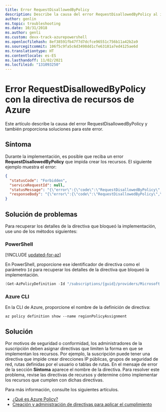 ```yaml
---
title: Error RequestDisallowedByPolicy
description: Describe la causa del error RequestDisallowedByPolicy al implementar recursos con Azure Resource Manager.
author: genlin
ms.topic: troubleshooting
ms.date: 10/31/2018
ms.author: genli
ms.custom: devx-track-azurepowershell
ms.openlocfilehash: 8ef38591fb47f7d7dcfce96551c756b11a42b2a9
ms.sourcegitcommit: 106f5c9fa5c6d3498dd1cfe63181a7ed4125ae6d
ms.translationtype: HT
ms.contentlocale: es-ES
ms.lasthandoff: 11/02/2021
ms.locfileid: "131093250"
---
```

# <a name="requestdisallowedbypolicy-error-with-azure-resource-policy"></a>Error RequestDisallowedByPolicy con la directiva de recursos de Azure

Este artículo describe la causa del error RequestDisallowedByPolicy y también proporciona soluciones para este error.

## <a name="symptom"></a>Síntoma

Durante la implementación, es posible que reciba un error **RequestDisallowedByPolicy** que impida crear los recursos. El siguiente ejemplo muestra el error:

```json
{
  "statusCode": "Forbidden",
  "serviceRequestId": null,
  "statusMessage": "{\"error\":{\"code\":\"RequestDisallowedByPolicy\",\"message\":\"The resource action 'Microsoft.Network/publicIpAddresses/write' is disallowed by one or more policies. Policy identifier(s): '/subscriptions/{guid}/providers/Microsoft.Authorization/policyDefinitions/regionPolicyDefinition'.\"}}",
  "responseBody": "{\"error\":{\"code\":\"RequestDisallowedByPolicy\",\"message\":\"The resource action 'Microsoft.Network/publicIpAddresses/write' is disallowed by one or more policies. Policy identifier(s): '/subscriptions/{guid}/providers/Microsoft.Authorization/policyDefinitions/regionPolicyDefinition'.\"}}"
}
```

## <a name="troubleshooting"></a>Solución de problemas

Para recuperar los detalles de la directiva que bloqueó la implementación, use uno de los métodos siguientes:

### <a name="powershell"></a>PowerShell

[!INCLUDE [updated-for-az](../../../includes/updated-for-az.md)]

En PowerShell, proporcione ese identificador de directiva como el parámetro `Id` para recuperar los detalles de la directiva que bloqueó la implementación.

```powershell
(Get-AzPolicyDefinition -Id "/subscriptions/{guid}/providers/Microsoft.Authorization/policyDefinitions/regionPolicyDefinition").Properties.policyRule | ConvertTo-Json
```

### <a name="azure-cli"></a>Azure CLI

En la CLI de Azure, proporcione el nombre de la definición de directiva:

```azurecli
az policy definition show --name regionPolicyAssignment
```

## <a name="solution"></a>Solución

Por motivos de seguridad o conformidad, los administradores de la suscripción deben asignar directivas que limiten la forma en que se implementan los recursos. Por ejemplo, la suscripción puede tener una directiva que impide crear direcciones IP públicas, grupos de seguridad de red, rutas definidas por el usuario o tablas de rutas. En el mensaje de error de la sección **Síntoma** aparece el nombre de la directiva.
Para resolver este problema, revise las directivas de recursos y determine cómo implementar los recursos que cumplen con dichas directivas.

Para más información, consulte los siguientes artículos.

- [¿Qué es Azure Policy?](../../governance/policy/overview.md)
- [Creación y administración de directivas para aplicar el cumplimiento](../../governance/policy/tutorials/create-and-manage.md)
